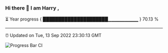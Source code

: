 ### Hi there 👋 I am Harry , 

⏳ Year progress { █████████████████████▁▁▁▁▁▁▁▁▁ } 70.13 %

---

⏰ Updated on Tue, 13 Sep 2022 23:30:13 GMT

![Progress Bar CI](https://github.com/duykhang68/duykhang68/workflows/Progress%20Bar%20CI/badge.svg)
